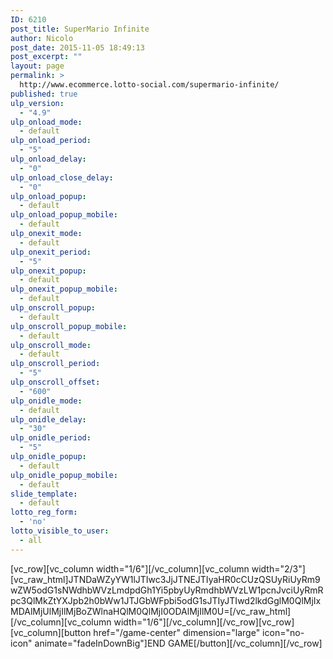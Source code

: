 ```yaml
---
ID: 6210
post_title: SuperMario Infinite
author: Nicolo
post_date: 2015-11-05 18:49:13
post_excerpt: ""
layout: page
permalink: >
  http://www.ecommerce.lotto-social.com/supermario-infinite/
published: true
ulp_version:
  - "4.9"
ulp_onload_mode:
  - default
ulp_onload_period:
  - "5"
ulp_onload_delay:
  - "0"
ulp_onload_close_delay:
  - "0"
ulp_onload_popup:
  - default
ulp_onload_popup_mobile:
  - default
ulp_onexit_mode:
  - default
ulp_onexit_period:
  - "5"
ulp_onexit_popup:
  - default
ulp_onexit_popup_mobile:
  - default
ulp_onscroll_popup:
  - default
ulp_onscroll_popup_mobile:
  - default
ulp_onscroll_mode:
  - default
ulp_onscroll_period:
  - "5"
ulp_onscroll_offset:
  - "600"
ulp_onidle_mode:
  - default
ulp_onidle_delay:
  - "30"
ulp_onidle_period:
  - "5"
ulp_onidle_popup:
  - default
ulp_onidle_popup_mobile:
  - default
slide_template:
  - default
lotto_reg_form:
  - 'no'
lotto_visible_to_user:
  - all
---
```

[vc_row][vc_column width="1/6"][/vc_column][vc_column width="2/3"][vc_raw_html]JTNDaWZyYW1lJTIwc3JjJTNEJTIyaHR0cCUzQSUyRiUyRm9wZW5odG1sNWdhbWVzLmdpdGh1Yi5pbyUyRmdhbWVzLW1pcnJvciUyRmRpc3QlMkZtYXJpb2h0bWw1JTJGbWFpbi5odG1sJTIyJTIwd2lkdGglM0QlMjIxMDAlMjUlMjIlMjBoZWlnaHQlM0QlMjI0ODAlMjIlM0U=[/vc_raw_html][/vc_column][vc_column width="1/6"][/vc_column][/vc_row][vc_row][vc_column][button href="/game-center" dimension="large" icon="no-icon" animate="fadeInDownBig"]END GAME[/button][/vc_column][/vc_row]